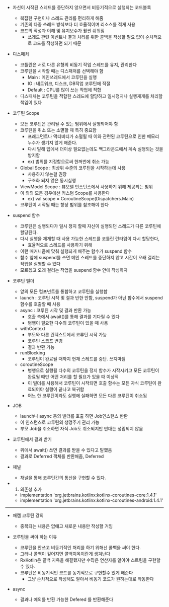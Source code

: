 - 자신이 시작된 스레드를 중단하지 않으면서 비동기적으로 실행되는 코드블록
	- 복잡한 구현이나 스레드 관리를 편리하게 해줌
	- 기존의 다중 쓰레드 방식보다 더 효율적이며 리소스를 적게 사용
	- 코드의 작성과 이해 및 유지보수가 훨씬 쉬워짐
		- 쓰레드 관련 이벤트나 결과 처리를 위한 콜백을 작성할 필요 없이 순차적으로 코드를 작성하면 되기 때문

- 디스패처
	- 코틀린은 서로 다른 유형의 비동기 작업 스레드를 유지, 관리한다
	- 코루틴을 시작할 때는 디스패처를 선택해야 함
		- Main : 메인쓰레드에서 코루틴을 실행
		- IO : 네트워크, 디스크, DB작업 코루틴에 적절
		- Default : CPU를 많이 쓰는 작업에 적합
	- 디스패처는 코루틴을 적합한 스레드에 할당하고 일시정지나 실행재개를 처리할 책임이 있다

- 코루틴 Scope
	- 모든 코루틴은 관리될 수 있는 범위에서 실행되어야 함
	- 코루틴을 취소 또는 소멸할 때 특히 중요함
		- 프래그먼트나 액티비티가 소멸될 때 이와 관련된 코루틴으로 인한 메모리 누수가 생기지 않게 해준다.
		- 다시 말해 앱에서 더이상 필요없는데도 백그라운드에서 계속 실행되는 것을 방지함
		- ex) 범위를 지정함으로써 한꺼번에 취소 가능
	- Global Scope : 최상위 수준의 코루틴을 시작하는데 사용
		- 사용하지 않는걸 권장
		- 구조화 되지 않은 동시실행
	- ViewModel Scope : 뷰모델 인스턴스에서 사용하기 위해 제공되는 범위
	- 이 외의 모든 경우에선 커스텀 Scope를 사용한다
		- ex) val scope = CoroutineScope(Dispatchers.Main)
	- 코루틴이 시작될 때는 항상 범위를 참조해야 한다

- suspend 함수
	- 코루틴은 실행되다가 일시 정지 할때 자신이 실행되던 스레드가 다른 코루틴에 할당된다.
	- 다시 실행을 재개할 때 사용 가능한 스레드를 코틀린 런타임이 다시 할당한다,
		- 효율적으로 스레드를 사용하기 위해
	- 이런 매커니즘에 맞춰 실행되게 해주는 함수가 suspend 함수
	- 함수 앞에 suspend를 쓰면 메인 스레드를 중단하지 않고 시간이 오래 걸리는 작업을 실행할 수 있다
	- 모르겠고 오래 걸리는 작업을 suspend 함수 안에 작성하자

- 코루틴 빌더
	- 앞의 모든 컴포넌트를 통합하고 코루틴을 실행함
	- launch : 코루틴 시작 및 결과 반한 안함, suspend가 아닌 함수에서 suspend 함수를 호출할 때 사용
	- async : 코루틴 시작 및 결과 반환 가능
		- 호출 측에서 await()를 통해 결과를 기다릴 수 있다
		- 병행이 필요한 다수의 코루틴이 있을 때 사용
	- withContext
	 	- 부모와 다른 컨텍스트에서 코루틴 시작 가능
		- 코루틴 스코프 변경
		- 결과 반환 가능
	- runBlocking
		- 코루틴이 완료될 때까지 현재 스레드를 중단. 쓰지마셈
	- coroutineScope
		- 병행으로 실행될 다수의 코루틴을 정지 함수가 시작시키고 모든 코루틴이 완료될 때만 어떤 처리를 할 필요가 있을 때 이상적
		- 이 빌더를 사용해서 코루틴이 시작되면 호출 함수는 모든 자식 코루틴이 완료되어야 실행이 끝나고 복귀함
		- 어느 한 코루틴이라도 실행에 실패하면 모든 다른 코루틴이 취소됨

- JOB
	- launch나 async 등의 빌더를 호출 하면 Job인스턴스 반환
	- 이 인스턴스로 코루틴의 생명주기 관리 가능
	- 부모 Job을 취소하면 자식 Job도 취소되지만 반대는 성립되지 않음

- 코루틴에서 결과 받기
	- 위에서 await() 쓰면 결과를 받을 수 있다고 말했음
	- 결과로 Deferred 객체를 반환해줌, Deferred<T>

- 채널
	- 채널을 통해 코루틴간의 통신을 구현할 수 있다.

- 1. 의존성 추가
	- implementation 'org.jetbrains.kotlinx:kotlinx-coroutines-core:1.4.1'
	- implementation 'org.jetbrains.kotlinx:kotlinx-coroutines-android:1.4.1'
	
---
	
- 패캠 코루틴 강의
	- 중복되는 내용은 없애고 새로운 내용만 작성할 거임
	
- 코루틴을 써야 하는 이유
	- 코루틴을 안쓰고 비동기적인 처리를 하기 위해선 콜백을 써야 한다.
	- 그러나 콜백이 깊어지면 콜백지옥이란게 생겨난다
	- RxKotlin은 콜백 지옥을 해결했지만 수많은 연산자를 알아야 스트림을 구현할 수 있다.
	- 코루틴은 비동기적인 코드를 동기적으로 구현할수 있게 해준다
		- 그냥 순차적으로 작성해도 알아서 비동기 코드가 원하는대로 작동한다

- async
	- 결과나 예외를 반환 가능한 Defered<T> 를 반환해준다
